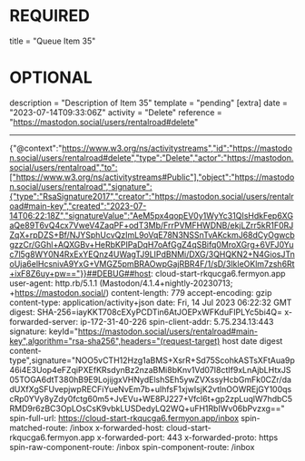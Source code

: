 
# REQUIRED
title = "Queue Item 35"
# OPTIONAL
description = "Description of Item 35"
template = "pending"
[extra]
date = "2023-07-14T09:33:06Z"
activity = "Delete"
reference = "https://mastodon.social/users/rentalroad#delete"

---
{"@context":"https://www.w3.org/ns/activitystreams","id":"https://mastodon.social/users/rentalroad#delete","type":"Delete","actor":"https://mastodon.social/users/rentalroad","to":["https://www.w3.org/ns/activitystreams#Public"],"object":"https://mastodon.social/users/rentalroad","signature":{"type":"RsaSignature2017","creator":"https://mastodon.social/users/rentalroad#main-key","created":"2023-07-14T06:22:18Z","signatureValue":"AeM5px4qopEV0y1WyYc31QIsHdkFep6XGaQe89T6vQ4cx7VweV4ZaqPF+odT3Mb/FrrPVMFHWDNB/ekjLZrr5kR1F0RJZqX+rpDZS+Bf/NJYSphUcvQzImL9oVqE78N3NSSnTvAKckmJ68dCyOgwcbgzzCr/GGhl+AQXGBv+HeRbKPIPaDqH7oAfGgZ4qSBifq0MroXGrg+6VFJ0Yuc7l5g8WY0N4RxExYEQnz4UWagTJ9LIPdBNMi/DXG/3QHQKN2+N4GiosJTnoUja6elHcsnivA9YxG+VMGZ5pmBRAOwpGajRBR4F/1/sD/3IkleOKlm7zsh6Rt+ixF8Z6uy+pw=="}}##DEBUG##host: cloud-start-rkqucga6.fermyon.app
user-agent: http.rb/5.1.1 (Mastodon/4.1.4+nightly-20230713; +https://mastodon.social/)
content-length: 779
accept-encoding: gzip
content-type: application/activity+json
date: Fri, 14 Jul 2023 06:22:32 GMT
digest: SHA-256=iayKKT708cEXyPCDTin6AtJOEPxWFKduFIPLYc5bi4Q=
x-forwarded-server: ip-172-31-40-226
spin-client-addr: 5.75.234.13:443
signature: keyId="https://mastodon.social/users/rentalroad#main-key",algorithm="rsa-sha256",headers="(request-target) host date digest content-type",signature="NOO5vCTH12Hzg1aBMS+XsrR+Sd75ScohkASTsXFtAua9p46i4E3Uop4eFZqiPXEfKRsdynBz2nzaBMi8bKnv1Vd07I8ctIf9xLnAjbLHtxJS05TOGA6dtT380hB9E9LojijgxVHNydElshSEh5ywZVXssyHcbGmFk0CZr/dadUXfXgSFUvepjwpRECFiYueNvEm7b+ulhfsF1xjwIsjK2vtlnOOWREjGY100qscRp0YVy8yZdy0fctg60m5+JvEVu+WE8PJ227+Vfcl6t+gp2zpLuqlW7hdbC5RMD9r6zBC3OpLOsCsK9vbkLUSDedyLQ2WQ+uFH1RbIWv06bPvzxg=="
spin-full-url: https://cloud-start-rkqucga6.fermyon.app/inbox
spin-matched-route: /inbox
x-forwarded-host: cloud-start-rkqucga6.fermyon.app
x-forwarded-port: 443
x-forwarded-proto: https
spin-raw-component-route: /inbox
spin-component-route: /inbox

